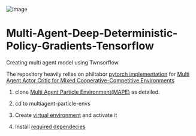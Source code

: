 
![image](https://openai.com/content/images/2017/06/simple_adv_maddpg_notag.gif)
  
# Multi-Agent-Deep-Deterministic-Policy-Gradients-Tensorflow

Creating multi agent model using Twnsorflow 

The repository heavily relies on philtabor [pytorch implementation](https://github.com/philtabor/Multi-Agent-Deep-Deterministic-Policy-Gradients) for [Multi Agent Actor Critic for Mixed Cooperative-Competitive Environments](https://arxiv.org/pdf/1706.02275.pdf)

1. clone [Multi Agent Particle Environment(MAPE)](https://github.com/openai/multiagent-particle-envs) as detailed. 

2. cd to multiagent-particle-envs

3. Create [virtual environment](https://docs.python.org/3/library/venv.html) and activate it 

4. Install [required dependecies](https://github.com/openai/multiagent-particle-envs#:~:text=Python%20(3.5.4)%2C%20OpenAI%20gym%20(0.10.5)%2C%20numpy%20(1.14.5))

